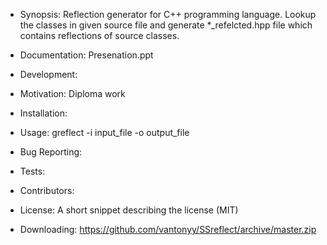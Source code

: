 - Synopsis:
  Reflection generator for C++ programming language.
  Lookup the classes in given source file and generate *_refelcted.hpp  file which contains  reflections of source classes.
- Documentation:
Presenation.ppt
- Development:

- Motivation:
Diploma work
- Installation:

- Usage:
greflect -i input_file -o output_file
- Bug Reporting:

- Tests:

- Contributors:

- License:
  A short snippet describing the license (MIT)

- Downloading:
  https://github.com/vantonyy/SSreflect/archive/master.zip
